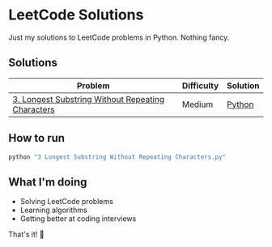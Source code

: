 # LeetCode Solutions

Just my solutions to LeetCode problems in Python. Nothing fancy.

## Solutions

| Problem | Difficulty | Solution |
|---------|------------|----------|
| [3. Longest Substring Without Repeating Characters](https://leetcode.com/problems/longest-substring-without-repeating-characters/) | Medium | [Python](./3%20Longest%20Substring%20Without%20Repeating%20Characters.py) |

## How to run

```bash
python "3 Longest Substring Without Repeating Characters.py"
```

## What I'm doing

- Solving LeetCode problems
- Learning algorithms
- Getting better at coding interviews

That's it! 🚀

